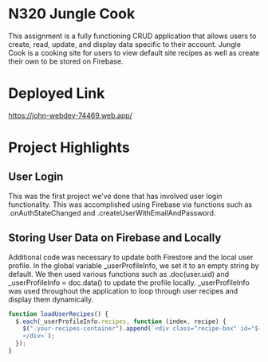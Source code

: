 # N320 Jungle Cook

This assignment is a fully functioning CRUD application that allows users to create, read, update, and display data specific to their account. Jungle Cook is a cooking site for users to view default site recipes as well as create their own to be stored on Firebase.

# Deployed Link

https://john-webdev-74469.web.app/

# Project Highlights

## User Login

This was the first project we've done that has involved user login functionality. This was accomplished using Firebase via functions such as .onAuthStateChanged and .createUserWithEmailAndPassword.

## Storing User Data on Firebase and Locally

Additional code was necessary to update both Firestore and the local user profile. In the global variable \_userProfileInfo, we set it to an empty string by default. We then used various functions such as .doc(user.uid) and \_userProfileInfo = doc.data() to update the profile locally. \_userProfileInfo was used throughout the application to loop through user recipes and display them dynamically.

```js
function loadUserRecipes() {
  $.each(_userProfileInfo.recipes, function (index, recipe) {
    $(".your-recipes-container").append(`<div class="recipe-box" id="${index}">
    </div>`);
  });
}
```
